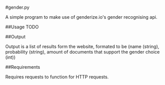 #gender.py

A simple program to make use of genderize.io's gender recognising api.

##Usage
TODO

##Output

Output is a list of results form the website, formated to be (name (string), probability (string), amount of documents that support the gender choice (int))

##Requirements

Requires requests to function for HTTP requests.
